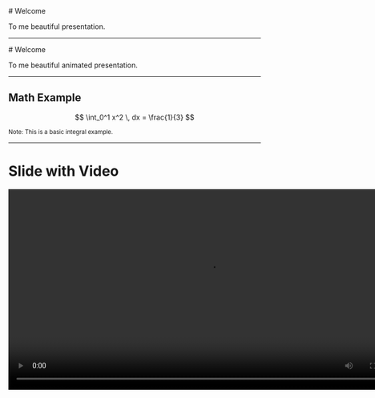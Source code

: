 <section data-auto-animate>
# Welcome

To me beautiful <span data-id="anim">presentation</span>.
</section>

---

<section data-auto-animate>
# Welcome

To me beautiful <span data-id="anim">animated presentation</span>.
</section>

---

## Math Example

$$
\int_0^1 x^2 \, dx = \frac{1}{3}
$$

<small>Note: This is a basic integral example.</small>

---

# Slide with Video 

<video controls width="800">
  <source src="circle.mp4" type="video/mp4">
  Your browser doesn't support the video tag.
</video>
